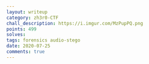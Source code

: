 ```yaml
---
layout: writeup
category: zh3r0-CTF
chall_description: https://i.imgur.com/MzPupPQ.png
points: 499
solves: 
tags: forensics audio-stego
date: 2020-07-25
comments: true
---
```

